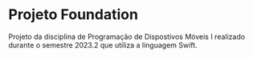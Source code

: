 # Projeto Foundation

Projeto da disciplina de Programação de Dispostivos Móveis I realizado durante o semestre 2023.2 que utiliza a linguagem Swift.
